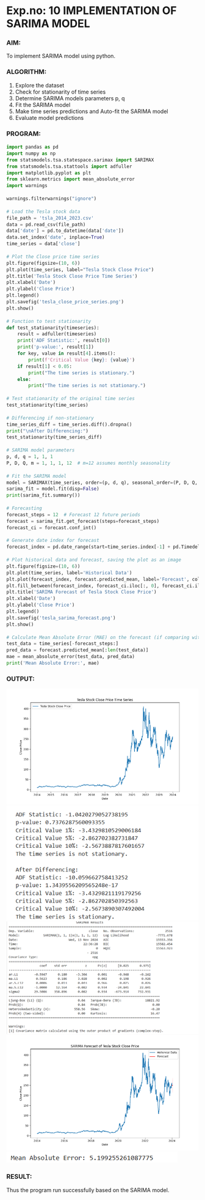 # Exp.no: 10   IMPLEMENTATION OF SARIMA MODEL


### AIM:
To implement SARIMA model using python.
### ALGORITHM:
1. Explore the dataset
2. Check for stationarity of time series
3. Determine SARIMA models parameters p, q
4. Fit the SARIMA model
5. Make time series predictions and Auto-fit the SARIMA model
6. Evaluate model predictions
### PROGRAM:
```python 
import pandas as pd
import numpy as np
from statsmodels.tsa.statespace.sarimax import SARIMAX
from statsmodels.tsa.stattools import adfuller
import matplotlib.pyplot as plt
from sklearn.metrics import mean_absolute_error
import warnings

warnings.filterwarnings("ignore")

# Load the Tesla stock data
file_path = 'tsla_2014_2023.csv'
data = pd.read_csv(file_path)
data['date'] = pd.to_datetime(data['date'])
data.set_index('date', inplace=True)
time_series = data['close']

# Plot the Close price time series
plt.figure(figsize=(10, 6))
plt.plot(time_series, label="Tesla Stock Close Price")
plt.title('Tesla Stock Close Price Time Series')
plt.xlabel('Date')
plt.ylabel('Close Price')
plt.legend()
plt.savefig('tesla_close_price_series.png')
plt.show()

# Function to test stationarity
def test_stationarity(timeseries):
    result = adfuller(timeseries)
    print('ADF Statistic:', result[0])
    print('p-value:', result[1])
    for key, value in result[4].items():
        print(f'Critical Value {key}: {value}')
    if result[1] < 0.05:
        print("The time series is stationary.")
    else:
        print("The time series is not stationary.")

# Test stationarity of the original time series
test_stationarity(time_series)

# Differencing if non-stationary
time_series_diff = time_series.diff().dropna()
print("\nAfter Differencing:")
test_stationarity(time_series_diff)

# SARIMA model parameters
p, d, q = 1, 1, 1
P, D, Q, m = 1, 1, 1, 12  # m=12 assumes monthly seasonality

# Fit the SARIMA model
model = SARIMAX(time_series, order=(p, d, q), seasonal_order=(P, D, Q, m), enforce_stationarity=False, enforce_invertibility=False)
sarima_fit = model.fit(disp=False)
print(sarima_fit.summary())

# Forecasting
forecast_steps = 12  # Forecast 12 future periods
forecast = sarima_fit.get_forecast(steps=forecast_steps)
forecast_ci = forecast.conf_int()

# Generate date index for forecast
forecast_index = pd.date_range(start=time_series.index[-1] + pd.Timedelta(days=1), periods=forecast_steps, freq='B')

# Plot historical data and forecast, saving the plot as an image
plt.figure(figsize=(10, 6))
plt.plot(time_series, label='Historical Data')
plt.plot(forecast_index, forecast.predicted_mean, label='Forecast', color='red')
plt.fill_between(forecast_index, forecast_ci.iloc[:, 0], forecast_ci.iloc[:, 1], color='pink', alpha=0.3)
plt.title('SARIMA Forecast of Tesla Stock Close Price')
plt.xlabel('Date')
plt.ylabel('Close Price')
plt.legend()
plt.savefig('tesla_sarima_forecast.png')
plt.show()

# Calculate Mean Absolute Error (MAE) on the forecast (if comparing with existing data)
test_data = time_series[-forecast_steps:]
pred_data = forecast.predicted_mean[:len(test_data)]
mae = mean_absolute_error(test_data, pred_data)
print('Mean Absolute Error:', mae)

```

### OUTPUT:

![](tesla_close_price_series.png)
![](img1.png)
![](img2.png)
![](tesla_sarima_forecast.png)
![](img3.png)

### RESULT:
Thus the program run successfully based on the SARIMA model.
